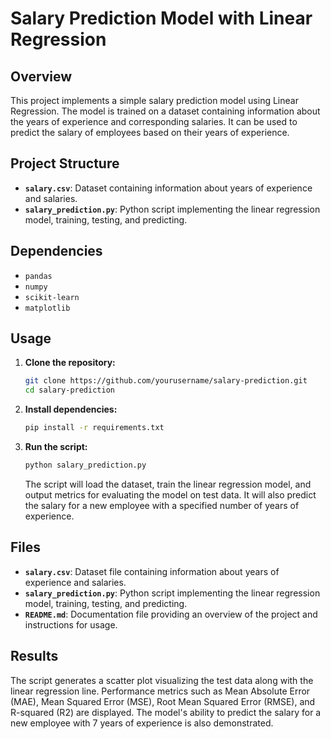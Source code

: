 # Salary Prediction Model with Linear Regression

## Overview

This project implements a simple salary prediction model using Linear Regression. The model is trained on a dataset containing information about the years of experience and corresponding salaries. It can be used to predict the salary of employees based on their years of experience.

## Project Structure

- **`salary.csv`**: Dataset containing information about years of experience and salaries.
- **`salary_prediction.py`**: Python script implementing the linear regression model, training, testing, and predicting.

## Dependencies

- `pandas`
- `numpy`
- `scikit-learn`
- `matplotlib`

## Usage

1. **Clone the repository:**

    ```bash
    git clone https://github.com/yourusername/salary-prediction.git
    cd salary-prediction
    ```

2. **Install dependencies:**

    ```bash
    pip install -r requirements.txt
    ```

3. **Run the script:**

    ```bash
    python salary_prediction.py
    ```

    The script will load the dataset, train the linear regression model, and output metrics for evaluating the model on test data. It will also predict the salary for a new employee with a specified number of years of experience.

## Files

- **`salary.csv`**: Dataset file containing information about years of experience and salaries.
- **`salary_prediction.py`**: Python script implementing the linear regression model, training, testing, and predicting.
- **`README.md`**: Documentation file providing an overview of the project and instructions for usage.

## Results

The script generates a scatter plot visualizing the test data along with the linear regression line. Performance metrics such as Mean Absolute Error (MAE), Mean Squared Error (MSE), Root Mean Squared Error (RMSE), and R-squared (R2) are displayed. The model's ability to predict the salary for a new employee with 7 years of experience is also demonstrated.

